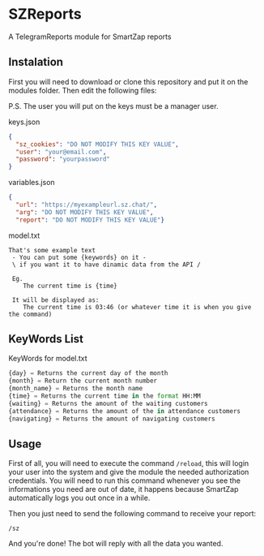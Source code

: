 # SZReports
A TelegramReports module for SmartZap reports

## Instalation
First you will need to download or clone this repository and put it on the modules folder.
Then edit the following files:

P.S. The user you will put on the keys must be a manager user.

keys.json
```json
{
  "sz_cookies": "DO NOT MODIFY THIS KEY VALUE",
  "user": "your@email.com",
  "password": "yourpassword"
}
```
variables.json
```json
{
  "url": "https://myexampleurl.sz.chat/",
  "arg": "DO NOT MODIFY THIS KEY VALUE",
  "report": "DO NOT MODIFY THIS KEY VALUE"}
```

model.txt
```text
That's some example text
 - You can put some {keywords} on it -
 \ if you want it to have dinamic data from the API /

 Eg.
    The current time is {time}

 It will be displayed as:
    The current time is 03:46 (or whatever time it is when you give the command)
```


## KeyWords List
KeyWords for model.txt
```python
{day} = Returns the current day of the month
{month} = Return the current month number
{month_name} = Returns the month name
{time} = Returns the current time in the format HH:MM
{waiting} = Returns the amount of the waiting customers
{attendance} = Returns the amount of the in attendance customers
{navigating} = Returns the amount of navigating customers
```

## Usage
First of all, you will need to execute the command `/reload`, this will login your user into the system and give the module the needed authorization credentials.
You will need to run this command whenever you see the informations you need are out of date, it happens because SmartZap automatically logs you out once in a while.


Then you just need to send the following command to receive your report:
```
/sz
```

And you're done! The bot will reply with all the data you wanted.
